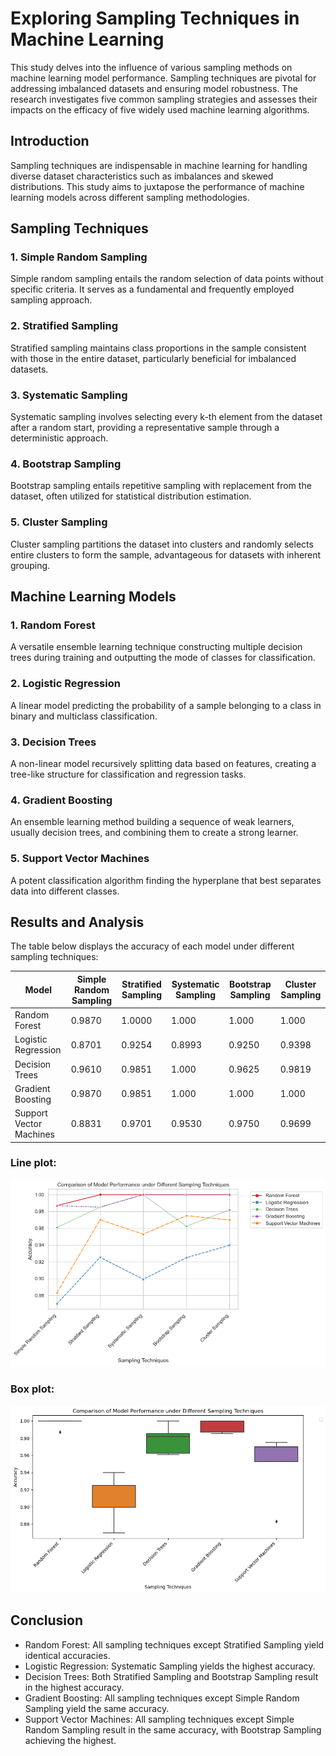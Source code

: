 # Exploring Sampling Techniques in Machine Learning

This study delves into the influence of various sampling methods on machine learning model performance. Sampling techniques are pivotal for addressing imbalanced datasets and ensuring model robustness. The research investigates five common sampling strategies and assesses their impacts on the efficacy of five widely used machine learning algorithms.

## Introduction

Sampling techniques are indispensable in machine learning for handling diverse dataset characteristics such as imbalances and skewed distributions. This study aims to juxtapose the performance of machine learning models across different sampling methodologies.

## Sampling Techniques

### 1. Simple Random Sampling

Simple random sampling entails the random selection of data points without specific criteria. It serves as a fundamental and frequently employed sampling approach.

### 2. Stratified Sampling

Stratified sampling maintains class proportions in the sample consistent with those in the entire dataset, particularly beneficial for imbalanced datasets.

### 3. Systematic Sampling

Systematic sampling involves selecting every k-th element from the dataset after a random start, providing a representative sample through a deterministic approach.

### 4. Bootstrap Sampling

Bootstrap sampling entails repetitive sampling with replacement from the dataset, often utilized for statistical distribution estimation.

### 5. Cluster Sampling

Cluster sampling partitions the dataset into clusters and randomly selects entire clusters to form the sample, advantageous for datasets with inherent grouping.

## Machine Learning Models

### 1. Random Forest

A versatile ensemble learning technique constructing multiple decision trees during training and outputting the mode of classes for classification.

### 2. Logistic Regression

A linear model predicting the probability of a sample belonging to a class in binary and multiclass classification.

### 3. Decision Trees

A non-linear model recursively splitting data based on features, creating a tree-like structure for classification and regression tasks.

### 4. Gradient Boosting

An ensemble learning method building a sequence of weak learners, usually decision trees, and combining them to create a strong learner.

### 5. Support Vector Machines

A potent classification algorithm finding the hyperplane that best separates data into different classes.

## Results and Analysis

The table below displays the accuracy of each model under different sampling techniques:

| Model                   | Simple Random Sampling | Stratified Sampling | Systematic Sampling | Bootstrap Sampling | Cluster Sampling |
|-------------------------|------------------------|---------------------|----------------------|---------------------|-------------------|
| Random Forest           | 0.9870                 | 1.0000              | 1.000                | 1.000               | 1.000             |
| Logistic Regression     | 0.8701                 | 0.9254              | 0.8993               | 0.9250              | 0.9398            |
| Decision Trees          | 0.9610                 | 0.9851              | 1.000                | 0.9625              | 0.9819            |
| Gradient Boosting       | 0.9870                 | 0.9851              | 1.000                | 1.000               | 1.000             |
| Support Vector Machines | 0.8831                 | 0.9701              | 0.9530               | 0.9750              | 0.9699            |

### Line plot:
![line plot](images/line_plot.png)

### Box plot:
![box plot](images/box_plot.png)

## Conclusion

- Random Forest: All sampling techniques except Stratified Sampling yield identical accuracies.
- Logistic Regression: Systematic Sampling yields the highest accuracy.
- Decision Trees: Both Stratified Sampling and Bootstrap Sampling result in the highest accuracy.
- Gradient Boosting: All sampling techniques except Simple Random Sampling yield the same accuracy.
- Support Vector Machines: All sampling techniques except Simple Random Sampling result in the same accuracy, with Bootstrap Sampling achieving the highest.